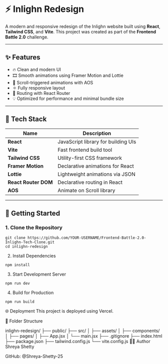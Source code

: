 # ⚡ Inlighn Redesign

A modern and responsive redesign of the Inlighn website built using **React**, **Tailwind CSS**, and **Vite**. This project was created as part of the **Frontend Battle 2.0** challenge.

---

## ✨ Features

- 🔥 Clean and modern UI
- 🎞️ Smooth animations using Framer Motion and Lottie
- 🎯 Scroll-triggered animations with AOS
- ⚛️ Fully responsive layout
- 🚦 Routing with React Router
- 💡 Optimized for performance and minimal bundle size

---

## 🧰 Tech Stack

| Name                | Description                            |
|---------------------|----------------------------------------|
| **React**           | JavaScript library for building UIs    |
| **Vite**            | Fast frontend build tool               |
| **Tailwind CSS**    | Utility-first CSS framework            |
| **Framer Motion**   | Declarative animations for React       |
| **Lottie**          | Lightweight animations via JSON        |
| **React Router DOM**| Declarative routing in React           |
| **AOS**             | Animate on Scroll library              |

---

## 🚀 Getting Started

### 1. Clone the Repository

```
git clone https://github.com/YOUR-USERNAME/Frontend-Battle-2.0-Inlighn-Tech-Clone.git
cd inlighn-redesign
```
2. Install Dependencies
```
npm install
```
3. Start Development Server
```
npm run dev
```
4. Build for Production
```
npm run build
```
🌐 Deployment
This project is deployed using Vercel.


📁 Folder Structure

inlighn-redesign/
├── public/
├── src/
│   ├── assets/
│   ├── components/
│   ├── pages/
│   ├── App.jsx
│   └── main.jsx
├── .gitignore
├── index.html
├── package.json
├── tailwind.config.js
└── vite.config.js
🙋‍♀️ Author
Shreya Shetty

GitHub: @Shreya-Shetty-25
